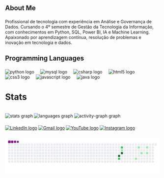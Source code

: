 <h2 align="left">About Me</h2>

###

<p align="left">Profissional de tecnologia com experiência em Análise e Governança de Dados. Cursando o 4º semestre de Gestão da Tecnologia da Informação, com conhecimentos em Python, SQL, Power BI, IA e Machine Learning. Apaixonado por aprendizagem contínua, resolução de problemas e inovação em tecnologia e dados.</p>

###

<h2 align="left">Programming Languages</h2>

###

<div align="left">
  <img src="https://cdn.jsdelivr.net/gh/devicons/devicon/icons/python/python-original.svg" height="40" alt="python logo"  />
  <img width="12" />
  <img src="https://cdn.jsdelivr.net/gh/devicons/devicon/icons/mysql/mysql-original.svg" height="40" alt="mysql logo"  />
  <img width="12" />
  <img src="https://cdn.jsdelivr.net/gh/devicons/devicon/icons/csharp/csharp-original.svg" height="40" alt="csharp logo"  />
  <img width="12" />
  <img src="https://cdn.jsdelivr.net/gh/devicons/devicon/icons/html5/html5-original.svg" height="40" alt="html5 logo"  />
  <img width="12" />
  <img src="https://cdn.jsdelivr.net/gh/devicons/devicon/icons/css3/css3-original.svg" height="40" alt="css3 logo"  />
  <img width="12" />
  <img src="https://cdn.jsdelivr.net/gh/devicons/devicon/icons/javascript/javascript-original.svg" height="40" alt="javascript logo"  />
  <img width="12" />
  <img src="https://cdn.jsdelivr.net/gh/devicons/devicon/icons/java/java-original.svg" height="40" alt="java logo"  />
</div>


<h1 align="left">Stats</h1>


<br clear="both">

<div align="left">
  <img src="https://github-readme-stats.vercel.app/api?username=p7gcomes&hide_title=false&hide_rank=false&show_icons=true&include_all_commits=true&count_private=true&disable_animations=false&theme=codeSTACKr&locale=en&hide_border=false&order=1" height="136" alt="stats 
  graph"  />
  <img src="https://github-readme-stats.vercel.app/api/top-langs?username=p7gcomes&locale=en&hide_title=false&layout=compact&card_width=320&langs_count=5&theme=codeSTACKr&hide_border=false&order=2" height="135" alt="languages graph"  />
  <img src="https://github-readme-activity-graph.vercel.app/graph?username=p7gcomes&radius=16&theme=elegant&area=true&order=5" height="284" alt="activity-graph graph"  />
</div>

###

<div align="left">
  
  <a href="www.linkedin.com/in/pedrogomesz" target="_blank"><img src="https://raw.githubusercontent.com/maurodesouza/profile-readme-generator/master/src/assets/icons/social/linkedin/default.svg" width="52" height="40" alt="LinkedIn logo" /></a>
  <a href="mailto:pedrosilvagomes3107@gmail.com"><img src="https://raw.githubusercontent.com/maurodesouza/profile-readme-generator/master/src/assets/icons/social/gmail/default.svg" width="52" height="40" alt="Gmail logo" /></a>
  <a href="https://www.youtube.com/@p7gomes_0" target="_blank"><img src="https://raw.githubusercontent.com/maurodesouza/profile-readme-generator/master/src/assets/icons/social/youtube/default.svg" width="52" height="40" alt="YouTube logo" /></a>
  <a href="https://www.instagram.com/p7gomes_" target="_blank"><img src="https://raw.githubusercontent.com/maurodesouza/profile-readme-generator/master/src/assets/icons/social/instagram/default.svg" width="52" height="40" alt="Instagram logo" /></a>

###
![snake gif](https://github.com/p7gcomes/p7gcomes/blob/output/github-contribution-grid-snake.gif)



  
  
